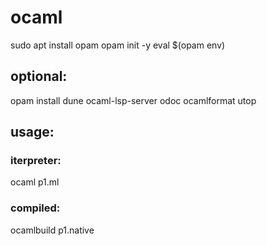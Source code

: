 # ocaml
sudo apt install opam
opam init -y
eval $(opam env)

## optional:
opam install dune ocaml-lsp-server odoc ocamlformat utop

## usage:

### iterpreter:
ocaml p1.ml

### compiled:
ocamlbuild p1.native